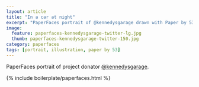 ```yaml
---
layout: article
title: "In a car at night"
excerpt: "PaperFaces portrait of @kennedysgarage drawn with Paper by 53 on an iPad."
image: 
  feature: paperfaces-kennedysgarage-twitter-lg.jpg
  thumb: paperfaces-kennedysgarage-twitter-150.jpg
category: paperfaces
tags: [portrait, illustration, paper by 53]
---
```


PaperFaces portrait of project donator [@kennedysgarage](http://twitter.com/kennedysgarage).

{% include boilerplate/paperfaces.html %}